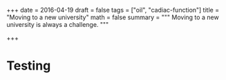 +++
date = 2016-04-19
draft = false
tags = ["oil", "cadiac-function"]
title = "Moving to a new university"
math = false
summary = """
Moving to a new university is always a challenge.
"""

+++

# Testing

